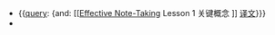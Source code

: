 - {{[query](<query.md>): {and: [[[Effective Note-Taking](<[[Effective Note-Taking.md>) Lesson 1 关键概念 ]] [译文](<译文.md>)}}}
- 
